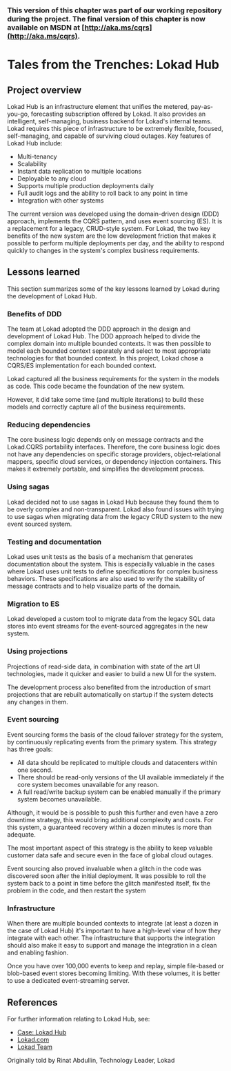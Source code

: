 ### This version of this chapter was part of our working repository during the project. The final version of this chapter is now available on MSDN at [http://aka.ms/cqrs](http://aka.ms/cqrs).

# Tales from the Trenches: Lokad Hub

## Project overview

Lokad Hub is an infrastructure element that unifies the metered, pay-as-you-go, forecasting subscription offered by Lokad. It also provides an intelligent, self-managing, business backend for Lokad's internal teams.
Lokad requires this piece of infrastructure to be extremely flexible, focused, self-managing, and capable of surviving cloud outages. Key features of Lokad Hub include:

* Multi-tenancy
* Scalability
* Instant data replication to multiple locations
* Deployable to any cloud
* Supports multiple production deployments daily
* Full audit logs and the ability to roll back to any point in time
* Integration with other systems

The current version was developed using the domain-driven design (DDD) approach, implements the CQRS pattern, and uses event sourcing (ES). It is a replacement for a legacy, CRUD-style system.
For Lokad, the two key benefits of the new system are the low development friction that makes it possible to perform multiple deployments per day, and the ability to respond quickly to changes in the system's complex business requirements.

## Lessons learned

This section summarizes some of the key lessons learned by Lokad during the development of Lokad Hub.

### Benefits of DDD

The team at Lokad adopted the DDD approach in the design and development of Lokad Hub. The DDD approach helped to divide the complex domain into multiple bounded contexts. It was then possible to model each bounded context separately and select to most appropriate technologies for that bounded context. In this project, Lokad chose a CQRS/ES implementation for each bounded context.

Lokad captured all the business requirements for the system in the models as code. This code became the foundation of the new system.

However, it did take some time (and multiple iterations) to build these models and correctly capture all of the business requirements.

### Reducing dependencies

The core business logic depends only on message contracts and the Lokad.CQRS portability interfaces. Therefore, the core business logic does not have any dependencies on specific storage providers, object-relational mappers, specific cloud services, or dependency injection containers. This makes it extremely portable, and simplifies the development process.

### Using sagas

Lokad decided not to use sagas in Lokad Hub because they found them to be overly complex and non-transparent. Lokad also found issues with trying to use sagas when migrating data from the legacy CRUD system to the new event sourced system.

### Testing and documentation

Lokad uses unit tests as the basis of a mechanism that generates documentation about the system. This is especially valuable in the cases where Lokad uses unit tests to define specifications for complex business behaviors. These specifications are also used to verify the stability of message contracts and to help visualize parts of the domain.

### Migration to ES

Lokad developed a custom tool to migrate data from the legacy SQL data stores into event streams for the event-sourced aggregates in the new system.

### Using  projections

Projections of read-side data, in combination with state of the art UI technologies, made it quicker and easier to build a new UI for the system.

The development process also benefited from the introduction of smart projections that are rebuilt automatically on startup if the system detects any changes in them.

### Event sourcing 

Event sourcing forms the basis of the cloud failover strategy for the system, by continuously replicating events from the primary system. This strategy has three goals:

* All data should be replicated to multiple clouds and datacenters within one second.
* There should be read-only versions of the UI available immediately if the core system becomes unavailable for any reason.
* A full read/write backup system can be enabled manually if the primary system becomes unavailable.

Although, it would be is possible to push this further and even have a zero downtime strategy, this would bring additional complexity and costs. For this system, a guaranteed recovery within a dozen minutes is more than adequate.

The most important aspect of this strategy is the ability to keep valuable customer data safe and secure even in the face of global cloud outages.

Event sourcing also proved invaluable when a glitch in the code was discovered soon after the initial deployment. It was possible to roll the system back to a point in time before the glitch manifested itself, fix the problem in the code, and then restart the system

### Infrastructure

When there are multiple bounded contexts to integrate (at least a dozen in the case of Lokad Hub) it's important to have a high-level view of how they integrate with each other. The infrastructure that supports the integration should also make it easy to support and manage the integration in a clean and enabling fashion.

Once you have over 100,000 events to keep and replay, simple file-based or blob-based event stores becoming limiting. With these volumes, it is better to use a dedicated event-streaming server.

## References

For further information relating to Lokad Hub, see:

* [Case: Lokad Hub][lokadhub]
* [Lokad.com][lokadcom]
* [Lokad Team][lokadteam]

Originally told by Rinat Abdullin, Technology Leader, Lokad

[lokadhub]:     http://cqrsguide.com/case:lokad-hub
[lokadcom]:     http://www.lokad.com/
[lokadteam]:    http://www.lokad.com/aboutus.ashx
